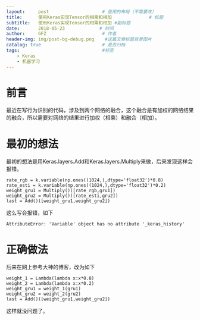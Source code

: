 ```yaml
---
layout:     post                    # 使用的布局（不需要改）
title:      使用Keras实现Tensor的相乘和相加              # 标题 
subtitle:   使用Keras实现Tensor的相乘和相加 #副标题
date:       2018-05-23             # 时间
author:     GFZ                     # 作者
header-img: img/post-bg-debug.png    #这篇文章标题背景图片
catalog: true                       # 是否归档
tags:                               #标签
    - Keras
    - 机器学习
---
```

# 前言
最近在写行为识别的代码，涉及到两个网络的融合，这个融合是有加权的网络结果的融合，所以需要对网络的结果进行加权（相乘）和融合（相加）。
# 最初的想法
最初的想法是用Keras.layers.Add和Keras.layers.Multiply来做，后来发现这样会报错。
```
rate_rgb = k.variable(np.ones((1024,),dtype='float32')*0.8)
rate_esti = k.variable(np.ones((1024,),dtype='float32')*0.2)
weight_gru1 = Multiply()([rate_rgb,gru1])
weight_gru2 = Multiply()([rate_esti,gru2])
last = Add()([weight_gru1,weight_gru2])
```
这么写会报错，如下  
```
AttributeError: 'Variable' object has no attribute '_keras_history'
```
#  正确做法
后来在网上参考大神的博客，改为如下
```
weight_1 = Lambda(lambda x:x*0.8)
weight_2 = Lambda(lambda x:x*0.2)
weight_gru1 = weight_1(gru1)
weight_gru2 = weight_2(gru2)
last = Add()([weight_gru1,weight_gru2])
 ```
 这样就没问题了。
